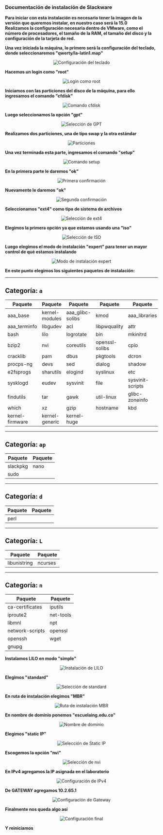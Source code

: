 ### Documentación de instalación de Slackware

**Para iniciar con esta instalación es necesario tener la imagen de la versión que queremos instalar, en nuestro caso será la 15.0**  
**Realizamos la configuración necesaria dentro de VMware, como el número de procesadores, el tamaño de la RAM, el tamaño del disco y la configuración de la tarjeta de red.**

**Una vez iniciada la máquina, lo primero será la configuración del teclado, donde seleccionaremos "qwerty/la-latin1.map"**

<div align="center">
<img src="https://github.com/user-attachments/assets/1a1fa3ac-d721-4968-a141-230de605ca0e" alt="Configuración del teclado">
</div>

**Hacemos un login como "root"** 

<div align="center">
<img src="https://github.com/user-attachments/assets/5f489209-94c3-40e3-99b9-df2765859a71" alt="Login como root">
</div>

**Iniciamos con las particiones del disco de la máquina, para ello ingresamos el comando "cfdisk"**

<div align="center">
<img src="https://github.com/user-attachments/assets/1664db1f-5e2d-4365-a654-29ef52cb4614" alt="Comando cfdisk">
</div>

**Luego seleccionamos la opción "gpt"**

<div align="center">
<img src="https://github.com/user-attachments/assets/f88365bb-9a60-4dc9-a542-474a47a9ec83" alt="Selección de GPT">
</div>

**Realizamos dos particiones, una de tipo swap y la otra estándar**

<div align="center">
<img src="https://github.com/user-attachments/assets/c7c0cafe-17c6-43ff-a956-b23bd615727d" alt="Particiones">
</div>

**Una vez terminada esta parte, ingresamos el comando "setup"**

<div align="center">
<img src="https://github.com/user-attachments/assets/ba0f32a9-76a1-463e-a2e8-3cc6bad7ef06" alt="Comando setup">
</div>

**En la primera parte le daremos "ok"**

<div align="center">
<img src="https://github.com/user-attachments/assets/0a922213-5b51-4d34-955b-ab9b842a68bb" alt="Primera confirmación">
</div>

**Nuevamente le daremos "ok"**

<div align="center">
<img src="https://github.com/user-attachments/assets/6c71c867-99cb-46b5-a0db-8eb7f6ca4c14" alt="Segunda confirmación">
</div>

**Seleccionamos "ext4" como tipo de sistema de archivos**

<div align="center">
<img src="https://github.com/user-attachments/assets/f720471f-408f-4108-8664-294cf466ca0c" alt="Selección de ext4">
</div>

**Elegimos la primera opción ya que estamos usando una "iso"**

<div align="center">
<img src="https://github.com/user-attachments/assets/d7305195-2d0f-4eaf-aac4-380577152cbb" alt="Selección de ISO">
</div>

**Luego elegimos el modo de instalación "expert" para tener un mayor control de qué estamos instalando**

<div align="center">
<img src="https://github.com/user-attachments/assets/2322c88f-9bad-410b-a7db-c2d44378c405" alt="Modo de instalación expert">
</div>

**En este punto elegimos los siguientes paquetes de instalación:**

---

## Categoría: `a`

<div align="center">

| Paquete             | Paquete             | Paquete             | Paquete             | Paquete             |
|---------------------|---------------------|---------------------|---------------------|---------------------|
| aaa_base            | kernel-modules      | aaa_glibc-solibs    | kmod                | aaa_libraries       |
| aaa_terminfo        | libgudev            | acl                 | libpwquality        | attr                |
| bash                | lilo                | logrotate           | bin                 | mkinitrd            |
| bzip2               | nvi                 | coreutils           | openssl-solibs      | cpio                |
| cracklib            | pam                 | dbus                | pkgtools            | dcron               |
| procps-ng           | devs                | sed                 | dialog              | shadow              |
| e2fsprogs           | sharutils           | elogind             | syslinux            | etc                 |
| sysklogd            | eudev               | sysvinit            | file                | sysvinit-scripts    |
| findutils           | tar                 | gawk                | util-linux          | glibc-zoneinfo      |
| which               | xz                  | gzip                | hostname            | kbd                 |
| kernel-firmware     | kernel-generic      | kernel-huge         |                     |                     |

</div>

---

## Categoría: `ap`

<div align="center">

| Paquete             | Paquete             |
|---------------------|---------------------|
| slackpkg            | nano                |
| sudo                |                     |

</div>

---

## Categoría: `d`

<div align="center">

| Paquete             | Paquete             |
|---------------------|---------------------|
| perl                |                     |

</div>

---

## Categoría: `L`

<div align="center">

| Paquete             | Paquete             |
|---------------------|---------------------|
| libunistring       | ncurses             |

</div>

---
## Categoría: `n`

<div align="center">

| Paquete             | Paquete             |
|---------------------|---------------------|
| ca-certificates     | iputils             |
| iproute2            | net-tools           |
| libmnl              | npt                 |
| network-scripts     | openssl             |
| openssh             | wget                |
| gnupg               |                     |

</div>


**Instalamos LILO en modo "simple"**

<div align="center">
<img src="https://github.com/user-attachments/assets/8ba0f6a4-6013-47ab-9d86-50ff7de2b49f" alt="Instalación de LILO">
</div>

**Elegimos "standard"**

<div align="center">
<img src="https://github.com/user-attachments/assets/4229b57c-53a9-46dc-b0d2-78ad3f545b72" alt="Selección de standard">
</div>

**En ruta de instalación elegimos "MBR"**

<div align="center">
<img src="https://github.com/user-attachments/assets/edf633b7-e019-46dd-8927-722168749182" alt="Ruta de instalación MBR">
</div>

**En nombre de dominio ponemos "escuelaing.edu.co"**

<div align="center">
<img src="https://github.com/user-attachments/assets/7ec05c4d-4b27-45ed-8250-3d6c16c62c07" alt="Nombre de dominio">
</div>

**Elegimos "static IP"**

<div align="center">
<img src="https://github.com/user-attachments/assets/f94660fb-f22d-49aa-a655-997a059082e3" alt="Selección de Static IP">
</div>

**Escogemos la opción "nvi"**

<div align="center">
<img src="https://github.com/user-attachments/assets/9ac6b648-8c78-4b8c-92dd-67899c5bd158" alt="Selección de nvi">
</div>

**En IPv4 agregamos la IP asignada en el laboratorio**

<div align="center">
<img src="https://github.com/user-attachments/assets/5029ff7f-61c0-4bf8-a450-56698cd15e9e" alt="Configuración de IPv4">
</div>

**De GATEWAY agregamos 10.2.65.1**

<div align="center">
<img src="https://github.com/user-attachments/assets/abc2f6f2-c2d9-44bd-a272-f82b2f9acda4" alt="Configuración de Gateway">
</div>

**Finalmente nos queda algo así**

<div align="center">
<img src="https://github.com/user-attachments/assets/1ef3b218-58b4-4e67-adf5-d1644548f759" alt="Configuración final">
</div>

**Y reiniciamos**
